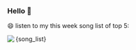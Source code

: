 

### Hello 👋

😄 listen to my this week song list of top 5:

{song_list}
<img align="left"  src="https://github-readme-stats.vercel.app/api?username=370966584&show_icons=true&theme=radical" />